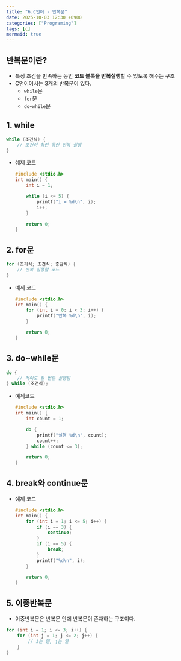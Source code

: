 ```yaml
---
title: "6.C언어 - 반복문"
date: 2025-10-03 12:30 +0900
categories: ["Programing"]
tags: [c]
mermaid: true
---
```

## 반복문이란?
- 특정 조건을 만족하는 동안 **코드 블록을 반복실행**할 수 있도록 해주는 구조 
- C언어어서는 3개의 반복문이 있다.
    - `while`문
    - `for`문
    - `do~while`문

## 1. while
```c
while (조건식) {
    // 조건이 참인 동안 반복 실행
}
```
- 예제 코드 
    
    ```c
    #include <stdio.h>
    int main() {
        int i = 1;

        while (i <= 5) {
            printf("i = %d\n", i);
            i++;
        }

        return 0;
    }
    ```
## 2. for문
```c
for (초기식; 조건식; 증감식) {
    // 반복 실행할 코드
}
```
- 예제 코드 
    
    ```c
    #include <stdio.h>
    int main() {
        for (int i = 0; i < 3; i++) {
            printf("반복 %d\n", i);
        }

        return 0;
    }
    ```
## 3. do~while문

```c
do {
    // 적어도 한 번은 실행됨
} while (조건식);

```
- 예제코드
    ```c
    #include <stdio.h>
    int main() {
        int count = 1;

        do {
            printf("실행 %d\n", count);
            count++;
        } while (count <= 3);

        return 0;
    }
    ```
## 4. break와 continue문
- 예제 코드
    ```c
    #include <stdio.h>
    int main() {
        for (int i = 1; i <= 5; i++) {
            if (i == 3) {
                continue;
            }
            if (i == 5) {
                break;
            }
            printf("%d\n", i);
        }

        return 0;
    }
    ```
## 5. 이중반복문
- 이중반복문은 반복문 안에 반복문이 존재하는 구조이다.

```c
for (int i = 1; i <= 3; i++) {
    for (int j = 1; j <= 2; j++) {
        // i는 행, j는 열
    }
}
```